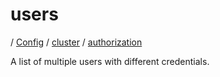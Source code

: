 # users

/ [Config](../../../README.md) / [cluster](../../README.md) / [authorization](../README.md) 

A list of multiple users with different credentials.


